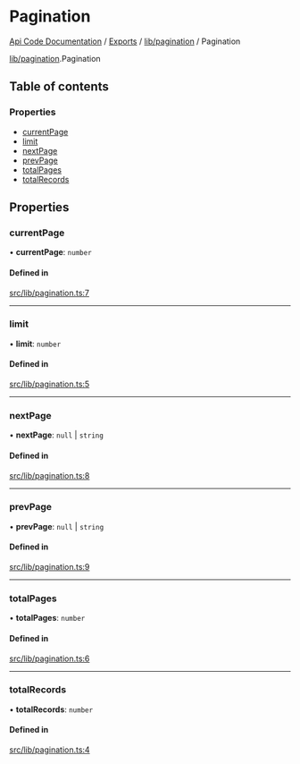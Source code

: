 # Pagination
 
[Api Code Documentation](../README.md) / [Exports](../modules.md) / [lib/pagination](../modules/lib_pagination.md) / Pagination

[lib/pagination](../modules/lib_pagination.md).Pagination

## Table of contents

### Properties

- [currentPage](lib_pagination.Pagination.md#currentpage)
- [limit](lib_pagination.Pagination.md#limit)
- [nextPage](lib_pagination.Pagination.md#nextpage)
- [prevPage](lib_pagination.Pagination.md#prevpage)
- [totalPages](lib_pagination.Pagination.md#totalpages)
- [totalRecords](lib_pagination.Pagination.md#totalrecords)

## Properties

### currentPage

• **currentPage**: `number`

#### Defined in

[src/lib/pagination.ts:7](https://github.com/openkfw/TruBudget/blob/648f2bb/api/src/lib/pagination.ts#L7)

___

### limit

• **limit**: `number`

#### Defined in

[src/lib/pagination.ts:5](https://github.com/openkfw/TruBudget/blob/648f2bb/api/src/lib/pagination.ts#L5)

___

### nextPage

• **nextPage**: ``null`` \| `string`

#### Defined in

[src/lib/pagination.ts:8](https://github.com/openkfw/TruBudget/blob/648f2bb/api/src/lib/pagination.ts#L8)

___

### prevPage

• **prevPage**: ``null`` \| `string`

#### Defined in

[src/lib/pagination.ts:9](https://github.com/openkfw/TruBudget/blob/648f2bb/api/src/lib/pagination.ts#L9)

___

### totalPages

• **totalPages**: `number`

#### Defined in

[src/lib/pagination.ts:6](https://github.com/openkfw/TruBudget/blob/648f2bb/api/src/lib/pagination.ts#L6)

___

### totalRecords

• **totalRecords**: `number`

#### Defined in

[src/lib/pagination.ts:4](https://github.com/openkfw/TruBudget/blob/648f2bb/api/src/lib/pagination.ts#L4)
